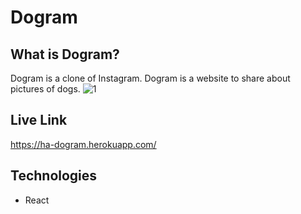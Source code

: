 # Dogram
## What is Dogram?
Dogram is a clone of Instagram. Dogram is a website to share about pictures of dogs.
![1](https://user-images.githubusercontent.com/75101720/143784433-bc7387ac-a117-42a9-bc5d-34122c745f46.jpg)

## Live Link
https://ha-dogram.herokuapp.com/

## Technologies
* React

